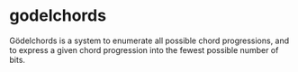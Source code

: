 # godelchords
Gödelchords is a system to enumerate all possible chord progressions, and to express a given chord progression into the fewest possible number of bits.
